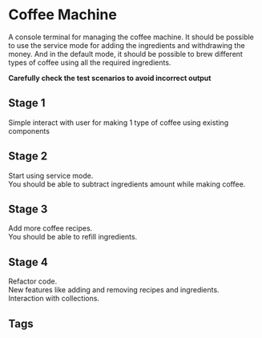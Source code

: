# Coffee Machine

A console terminal for managing the coffee machine. It should be possible to use the service mode for adding the ingredients and withdrawing the money. And in the default mode, it should be possible to brew different types of coffee using all the required ingredients.

**Carefully check the test scenarios to avoid incorrect output**

## Stage 1

Simple interact with user for making 1 type of coffee using existing components

## Stage 2

Start using service mode.   
You should be able to subtract ingredients amount while making coffee.

## Stage 3

Add more coffee recipes.  
You should be able to refill ingredients.

## Stage 4

Refactor code.   
New features like adding and removing recipes and ingredients.  
Interaction with collections.


## Tags

